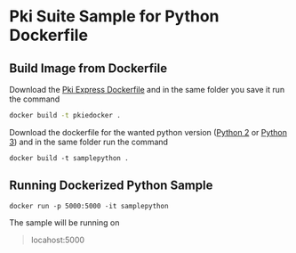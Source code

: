 # Pki Suite Sample for Python Dockerfile

## Build Image from Dockerfile

Download the [Pki Express Dockerfile](https://github.com/LacunaSoftware/docker-images/tree/master/PkiExpress) and in the same folder you save it run the command

``` bash
docker build -t pkiedocker .
```

Download the dockerfile for the wanted python version ([Python 2](https://github.com/LacunaSoftware/docker-images/tree/samples/PkiSuiteSample/Python2) or [Python 3](https://github.com/LacunaSoftware/docker-images/tree/samples/PkiSuiteSample/Python3)) and in the same folder run the command

``` shell
docker build -t samplepython .
```

## Running Dockerized Python Sample

``` shell
docker run -p 5000:5000 -it samplepython
```

The sample will be running on
> locahost:5000
